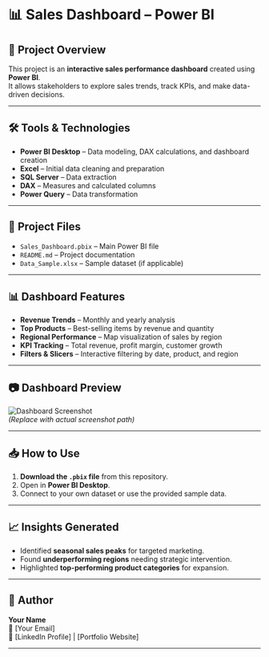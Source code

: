 # 📊 Sales Dashboard – Power BI

## 📌 Project Overview
This project is an **interactive sales performance dashboard** created using **Power BI**.  
It allows stakeholders to explore sales trends, track KPIs, and make data-driven decisions.

---

## 🛠 Tools & Technologies
- **Power BI Desktop** – Data modeling, DAX calculations, and dashboard creation
- **Excel** – Initial data cleaning and preparation
- **SQL Server** – Data extraction
- **DAX** – Measures and calculated columns
- **Power Query** – Data transformation

---

## 📂 Project Files
- `Sales_Dashboard.pbix` – Main Power BI file
- `README.md` – Project documentation
- `Data_Sample.xlsx` – Sample dataset (if applicable)

---

## 📊 Dashboard Features
- **Revenue Trends** – Monthly and yearly analysis
- **Top Products** – Best-selling items by revenue and quantity
- **Regional Performance** – Map visualization of sales by region
- **KPI Tracking** – Total revenue, profit margin, customer growth
- **Filters & Slicers** – Interactive filtering by date, product, and region

---

## 📷 Dashboard Preview
![Dashboard Screenshot](images/dashboard_preview.png)  
*(Replace with actual screenshot path)*

---

## 📥 How to Use
1. **Download the `.pbix` file** from this repository.
2. Open in **Power BI Desktop**.
3. Connect to your own dataset or use the provided sample data.

---

## 📈 Insights Generated
- Identified **seasonal sales peaks** for targeted marketing.
- Found **underperforming regions** needing strategic intervention.
- Highlighted **top-performing product categories** for expansion.

---

## 📌 Author
**Your Name**  
📧 [Your Email]  
🔗 [LinkedIn Profile] | [Portfolio Website]

---
